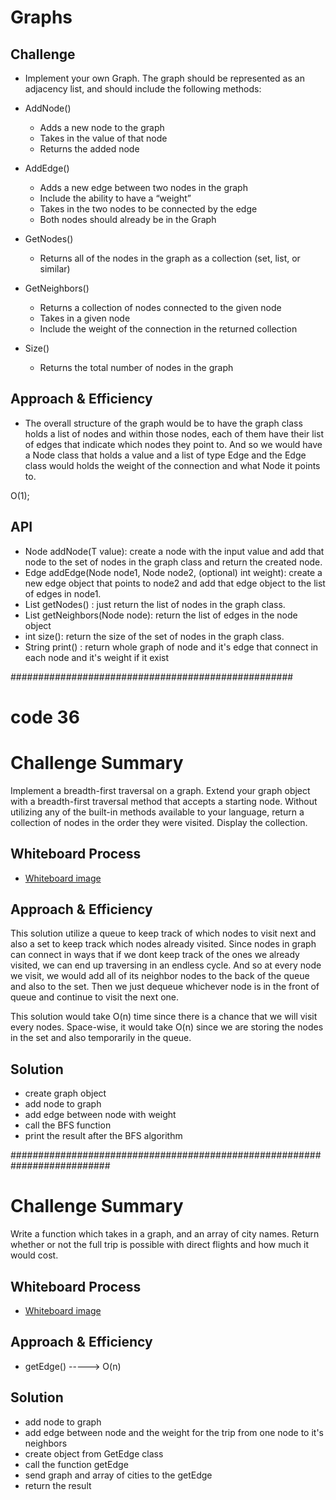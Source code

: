 # Graphs
<!-- Short summary or background information -->

## Challenge
<!-- Description of the challenge -->
- Implement your own Graph. The graph should be represented as an adjacency list, and should include the following methods:

- AddNode()
    - Adds a new node to the graph
    - Takes in the value of that node
    - Returns the added node
- AddEdge()
    - Adds a new edge between two nodes in the graph
    - Include the ability to have a “weight”
    - Takes in the two nodes to be connected by the edge
    - Both nodes should already be in the Graph
- GetNodes()
    - Returns all of the nodes in the graph as a collection (set, list, or similar)
- GetNeighbors()
    - Returns a collection of nodes connected to the given node
    - Takes in a given node
    - Include the weight of the connection in the returned collection
- Size()
    - Returns the total number of nodes in the graph

## Approach & Efficiency
<!-- What approach did you take? Why? What is the Big O space/time for this approach? -->
- The overall structure of the graph would be to have the graph class holds a list of nodes and within those nodes, each of them have their list of edges that indicate which nodes they point to. And so we would have a Node class that holds a value and a list of type Edge and the Edge class would holds the weight of the connection and what Node it points to.

O(1);

## API
<!-- Description of each method publicly available in your Graph -->

- Node addNode(T value): create a node with the input value and add that node to the set of nodes in the graph class and return the created node.
- Edge addEdge(Node node1, Node node2, (optional) int weight): create a new edge object that points to node2 and add that edge object to the list of edges in node1.
- List<Node> getNodes() : just return the list of nodes in the graph class.
- List<Edge> getNeighbors(Node node): return the list of edges in the node object
- int size(): return the size of the set of nodes in the graph class.
- String print() : return whole graph of node and it's edge that connect in each node and it's weight if it exist




################################################### 
# code 36 
# Challenge Summary
<!-- Description of the challenge -->
Implement a breadth-first traversal on a graph. Extend your graph object with a breadth-first traversal method that accepts a starting node. Without utilizing any of the built-in methods available to your language, return a collection of nodes in the order they were visited. Display the collection.
## Whiteboard Process
<!-- Embedded whiteboard image -->
- [Whiteboard image](https://drive.google.com/file/d/15h1bcxvThWROEh-KbObfYOB0WnYVlCbY/view?usp=sharing)


## Approach & Efficiency
<!-- What approach did you take? Why? What is the Big O space/time for this approach? -->
 This solution utilize a queue to keep track of which nodes to visit next and also a set to keep track which nodes already visited. Since nodes in graph can connect in ways that if we dont keep track of the ones we already visited, we can end up traversing in an endless cycle. And so at every node we visit, we would add all of its neighbor nodes to the back of the queue and also to the set. Then we just dequeue whichever node is in the front of queue and continue to visit the next one.

This solution would take O(n) time since there is a chance that we will visit every nodes. Space-wise, it would take O(n) since we are storing the nodes in the set and also temporarily in the queue.

## Solution
<!-- Show how to run your code, and examples of it in action -->
- create graph object 
- add node to graph 
- add edge between node with weight 
- call the BFS function 
- print the result after the BFS algorithm


##########################################################################
# Challenge Summary
<!-- Description of the challenge -->
Write a function which takes in a graph, and an array of city names. Return whether or not the full trip is possible with direct flights and how much it would cost.

## Whiteboard Process
<!-- Embedded whiteboard image -->
- [Whiteboard image](https://drive.google.com/file/d/1N8YxkGQ9BlwxAZDYoVli7QJGALM9qJNE/view?usp=sharing)


## Approach & Efficiency
<!-- What approach did you take? Why? What is the Big O space/time for this approach? -->

- getEdge() -----> O(n)

## Solution
<!-- Show how to run your code, and examples of it in action -->

- add node to graph
- add edge between node and the weight for the trip from one node to it's neighbors
- create object from GetEdge class
- call the function getEdge 
- send graph and array of cities to the getEdge
- return the result
